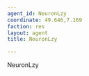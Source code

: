 ```yaml
---
agent_id: NeuronLzy
coordinate: 49.646,7.169
faction: res
layout: agent
title: NeuronLzy

---
```


NeuronLzy